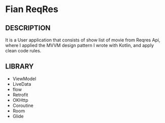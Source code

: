 # Fian ReqRes

## DESCRIPTION
It is a User application that consists of show list of movie from Reqres Api, where I applied the MVVM design pattern I wrote with Kotlin, and apply clean code rules.

## LIBRARY
- ViewModel
- LiveData
- flow
- Retrofit
- OKHttp
- Coroutine
- Room
- Glide

